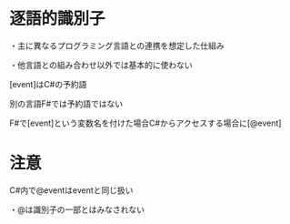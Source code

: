 # 逐語的識別子
・主に異なるプログラミング言語との連携を想定した仕組み

・他言語との組み合わせ以外では基本的に使わない

[event]はC#の予約語

別の言語F#では予約語ではない

F#で[event]という変数名を付けた場合C#からアクセスする場合に[@event]

# 注意
C#内で@eventはeventと同じ扱い

・@は識別子の一部とはみなされない

